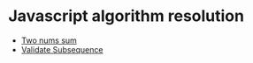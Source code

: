 # Javascript algorithm resolution 




- [Two nums sum](https://github.com/eltoncampos1/-Algorithms-questions/tree/main/two-nums-sum)
- [Validate Subsequence](https://github.com/eltoncampos1/-Algorithms-questions/tree/main/validate-subsequence)
